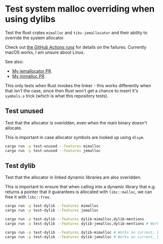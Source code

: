 # Test system malloc overriding when using dylibs

Test the Rust crates `mimalloc` and `tikv-jemallocator` and their ability to override the system allocator.

Check out [the GitHub Actions runs](https://github.com/madsmtm/test-malloc-overriding/actions) for details on the failures. Currently macOS works, I am unsure about Linux.

See also:
- [My jemallocator PR](https://github.com/tikv/jemallocator/pull/109).
- [My mimalloc PR](https://github.com/purpleprotocol/mimalloc_rust/pull/146).

This only tests when Rust invokes the linker - this works differently when that isn't the case, since then Rust won't get a chance to insert it's `symbols.o` trick (which is what this repository tests).


## Test unused

Test that the allocator is overidden, even when the main binary doesn't allocate.

This is important in case allocator symbols are looked up using `dlsym`.

```sh
cargo run -p test-unused --features mimalloc
cargo run -p test-unused --features jemalloc
```


## Test dylib

Test that the allocator in linked dynamic libraries are also overidden.

This is important to ensure that when calling into a dynamic library that e.g. returns a pointer that it guarantees is allocated with `libc::malloc`, we can free it with `libc::free`.

```sh
cargo run -p test-dylib --features mimalloc
cargo run -p test-dylib --features jemalloc

cargo run -p test-dylib --features dylib-mimalloc,dylib-mentions
cargo run -p test-dylib --features dylib-jemalloc,dylib-mentions # Works on current, but doesn't override the allocator

cargo run -p test-dylib --features dylib-mimalloc # Works on current, but doesn't override the allocator
cargo run -p test-dylib --features dylib-jemalloc # Works on current, but doesn't override the allocator
```
